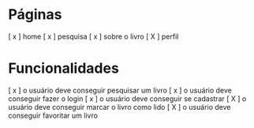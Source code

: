 # Páginas

[ x ] home
[ x ] pesquisa
[ x ] sobre o livro
[ X ] perfil

# Funcionalidades

[ x ] o usuário deve conseguir pesquisar um livro
[ x ] o usuário deve conseguir fazer o login
[ x ] o usuário deve conseguir se cadastrar
[ X ] o usuário deve conseguir marcar o livro como lido
[ X ] o usuário deve conseguir favoritar um livro
